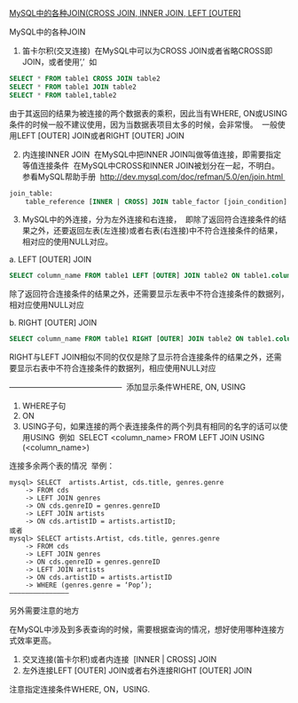 [MySQL中的各种JOIN(CROSS JOIN, INNER JOIN, LEFT [OUTER] ](http://blog.csdn.net/zhuxinhua/article/details/5815910)

MySQL中的各种JOIN 

1. 笛卡尔积(交叉连接) 
在MySQL中可以为CROSS JOIN或者省略CROSS即JOIN，或者使用’,’ 
如 

```sql
SELECT * FROM table1 CROSS JOIN table2 
SELECT * FROM table1 JOIN table2 
SELECT * FROM table1,table2 
```

由于其返回的结果为被连接的两个数据表的乘积，因此当有WHERE, ON或USING条件的时候一般不建议使用，因为当数据表项目太多的时候，会非常慢。 
一般使用LEFT [OUTER] JOIN或者RIGHT [OUTER] JOIN 

2. 内连接INNER JOIN 
在MySQL中把INNER JOIN叫做等值连接，即需要指定等值连接条件 
在MySQL中CROSS和INNER JOIN被划分在一起，不明白。 
参看MySQL帮助手册 
http://dev.mysql.com/doc/refman/5.0/en/join.html 

```sql
join_table: 
    table_reference [INNER | CROSS] JOIN table_factor [join_condition] 
```

3. MySQL中的外连接，分为左外连接和右连接， 
即除了返回符合连接条件的结果之外，还要返回左表(左连接)或者右表(右连接)中不符合连接条件的结果，相对应的使用NULL对应。 

a. LEFT [OUTER] JOIN 

```sql
SELECT column_name FROM table1 LEFT [OUTER] JOIN table2 ON table1.column=table2.column 
```

除了返回符合连接条件的结果之外，还需要显示左表中不符合连接条件的数据列，相对应使用NULL对应 

b. RIGHT [OUTER] JOIN 

```sql
SELECT column_name FROM table1 RIGHT [OUTER] JOIN table2 ON table1.column=table2.column 
```

RIGHT与LEFT JOIN相似不同的仅仅是除了显示符合连接条件的结果之外，还需要显示右表中不符合连接条件的数据列，相应使用NULL对应 

——————————————– 
添加显示条件WHERE, ON, USING 
1. WHERE子句 
2. ON 
3. USING子句，如果连接的两个表连接条件的两个列具有相同的名字的话可以使用USING 
例如 
SELECT <column_name> FROM <table1> LEFT JOIN <table2> USING (<column_name>) 

连接多余两个表的情况 
举例： 

```
mysql> SELECT  artists.Artist, cds.title, genres.genre 
    -> FROM cds 
    -> LEFT JOIN genres 
    -> ON cds.genreID = genres.genreID 
    -> LEFT JOIN artists 
    -> ON cds.artistID = artists.artistID; 
或者 
mysql> SELECT artists.Artist, cds.title, genres.genre 
    -> FROM cds 
    -> LEFT JOIN genres 
    -> ON cds.genreID = genres.genreID 
    -> LEFT JOIN artists 
    -> ON cds.artistID = artists.artistID 
    -> WHERE (genres.genre = ‘Pop’); 
——————————————– 
```

另外需要注意的地方 

在MySQL中涉及到多表查询的时候，需要根据查询的情况，想好使用哪种连接方式效率更高。 
1. 交叉连接(笛卡尔积)或者内连接 
[INNER | CROSS] JOIN 
2. 左外连接LEFT [OUTER] JOIN或者右外连接RIGHT [OUTER] JOIN 

注意指定连接条件WHERE, ON，USING. 
